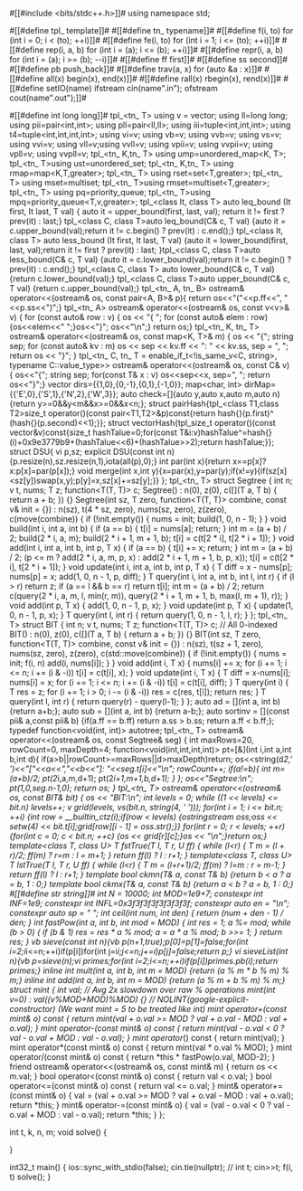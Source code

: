 #[[#include <bits/stdc++.h>]]#
using namespace std;

#[[#define tpl_ template]]#
#[[#define tn_ typename]]#
#[[#define f(i, to) for (int i = 0; i < (to); ++i)]]#
#[[#define fe(i, to) for (int i = 1; i <= (to); ++i)]]#
#[[#define rep(i, a, b) for (int i = (a); i <= (b); ++i)]]#
#[[#define repr(i, a, b) for (int i = (a); i >= (b); --i)]]#
#[[#define ff first]]#
#[[#define ss second]]#
#[[#define pb push_back]]#
#[[#define trav(a, x) for (auto &a : x)]]#
#[[#define all(x) begin(x), end(x)]]#
#[[#define rall(x) rbegin(x), rend(x)]]#
#[[#define setIO(name) ifstream cin(name".in"); ofstream cout(name".out");]]#

#[[#define int long long]]#
tpl_<tn_ T>        using v = vector<T>;  using ll=long long;  using pii=pair<int,int>;  using pll=pair<ll,ll>;  using iii=tuple<int,int,int>;       using t4=tuple<int,int,int,int>;
using vi=v<int>;   using vb=v<bool>;     using vvb=v<vb>;     using vs=v<string>;       using vvi=v<vi>;        using vll=v<ll>;using vvll=v<vll>; using vpii=v<pii>; using vvpii=v<vpii>; using vpll=v<pll>; using vvpll=v<vpll>;
tpl_<tn_ K,tn_ T>  using ump=unordered_map<K, T>;  tpl_<tn_ T>using ust=unordered_set<T>;  tpl_<tn_ K,tn_ T>    using rmap=map<K,T,greater<K>>; tpl_<tn_ T> using rset=set<T,greater<T>>; tpl_<tn_ T> using mset=multiset<T>; tpl_<tn_ T>using rmset=multiset<T,greater<T>>;
tpl_<tn_ T>        using pq=priority_queue<T>;     tpl_<tn_ T>using mpq=priority_queue<T,v<T>,greater<T>>;
tpl_<class It, class T>     auto leq_bound  (It first, It last, T val) { auto it = upper_bound(first, last, val); return it != first ? prev(it) : last;} tpl_<class C, class T>auto leq_bound(C& c, T val) {auto it = c.upper_bound(val);return it != c.begin() ? prev(it) : c.end();}
tpl_<class It, class T>     auto less_bound (It first, It last, T val) {auto it = lower_bound(first, last, val);return it != first ? prev(it) : last; }tpl_<class C, class T>auto less_bound(C& c, T val) {auto it = c.lower_bound(val);return it != c.begin() ? prev(it) : c.end();}
tpl_<class C, class T>      auto lower_bound(C& c, T val) {return c.lower_bound(val);} tpl_<class C, class T>auto upper_bound(C& c, T val) {return c.upper_bound(val);}
tpl_<tn_ A, tn_ B> ostream& operator<<(ostream& os, const pair<A, B>& p){ return os<<"("<<p.ff<<", "<<p.ss<<")";}
tpl_<tn_ A> ostream&        operator<<(ostream& os, const v<v<A>>& v)   { for (const auto& row : v) { os << "{ "; for (const auto& elem : row) {os<<elem<<" ";}os<<"}"; os<<"\n";} return os;}
tpl_<tn_ K, tn_ T> ostream& operator<<(ostream& os, const map<K, T>& m) { os << "{"; string sep; for (const auto& kv : m) os << sep << kv.ff << ": " << kv.ss, sep = ", "; return os << "}"; }
tpl_<tn_ C, tn_ T = enable_if_t<!is_same_v<C, string>, typename C::value_type>> ostream& operator<<(ostream& os, const C& v) { os<<"{"; string sep; for(const T& x : v) os<<sep<<x, sep=", "; return os<<"}";}
vector<pii> dirs={{1,0},{0,-1},{0,1},{-1,0}}; map<char, int> dirMap={{'E',0},{'S',1},{'N',2},{'W',3}}; auto check=[](auto y,auto x,auto m,auto n){return y>=0&&y<m&&x>=0&&x<n;};
struct pairHash{tpl_<class T1,class T2>size_t operator()(const pair<T1,T2>&p)const{return hash<T1>{}(p.first)^ (hash<T2>{}(p.second)<<1);}}; struct vectorHash{tpl_<class T>size_t operator()(const vector<T>&v)const{size_t hashTalue=0;for(const T&i:v)hashTalue^=hash<T>{}(i)+0x9e3779b9+(hashTalue<<6)+(hashTalue>>2);return hashTalue;}};
struct DSU{ vi p,sz; explicit
         DSU(const int n){p.resize(n),sz.resize(n,1),iota(all(p),0);}
    int  par(int x){return x==p[x]?x:p[x]=par(p[x]);}
    void merge(int x,int y){x=par(x),y=par(y);if(x!=y){if(sz[x]<sz[y])swap(x,y);p[y]=x,sz[x]+=sz[y];}}
};
tpl_<tn_ T> struct Segtree { int n; v<T> t, nums; T z; function<T(T, T)> c;
    Segtree() : n(0), z(0), c([](T a, T b) { return a + b; }) {}
    Segtree(int sz, T zero, function<T(T, T)> combine, const v<T>& init = {}) : n(sz), t(4 * sz, zero), nums(sz, zero), z(zero), c(move(combine)) { if (!init.empty()) { nums = init; build(1, 0, n - 1); } }
    void build(int i, int a, int b) { if (a == b) { t[i] = nums[a]; return; } int m = (a + b) / 2; build(2 * i, a, m); build(2 * i + 1, m + 1, b); t[i] = c(t[2 * i], t[2 * i + 1]); }
    void add(int i, int a, int b, int p, T x) { if (a == b) { t[i] += x; return; } int m = (a + b) / 2; (p <= m ? add(2 * i, a, m, p, x) : add(2 * i + 1, m + 1, b, p, x)); t[i] = c(t[2 * i], t[2 * i + 1]); }
    void update(int i, int a, int b, int p, T x) { T diff = x - nums[p]; nums[p] = x; add(1, 0, n - 1, p, diff); }
    T query(int i, int a, int b, int l, int r) { if (l > r) return z; if (a == l && b == r) return t[i]; int m = (a + b) / 2; return c(query(2 * i, a, m, l, min(r, m)), query(2 * i + 1, m + 1, b, max(l, m + 1), r)); }
    void add(int p, T x) { add(1, 0, n - 1, p, x); }
    void update(int p, T x) { update(1, 0, n - 1, p, x); }
    T query(int l, int r) { return query(1, 0, n - 1, l, r); }
};
tpl_<tn_ T> struct BIT     { int n; v<T> t, nums; T z; function<T(T, T)> c;   // All 0-indexed
    BIT() : n(0), z(0), c([](T a, T b) { return a + b; }) {}
    BIT(int sz, T zero, function<T(T, T)> combine, const v<T>& init = {}) : n(sz), t(sz + 1, zero), nums(sz, zero), z(zero), c(std::move(combine)) { if (!init.empty()) { nums = init; f(i, n) add(i, nums[i]); } }
    void add(int i, T x) { nums[i] += x; for (i += 1; i <= n; i += (i & -i)) t[i] = c(t[i], x); }
    void update(int i, T x) { T diff = x-nums[i]; nums[i] = x; for (i += 1; i <= n; i += (i & -i)) t[i] = c(t[i], diff); }
    T query(int i) { T res = z; for (i += 1; i > 0; i -= (i & -i)) res = c(res, t[i]); return res; }
    T query(int l, int r) { return query(r) - query(l-1); }
};
auto ad = [](int a, int b) {return a+b;}; auto sub = [](int a, int b) {return a-b;}; auto sortinv = [](const pii& a,const pii& b) {if(a.ff == b.ff) return a.ss > b.ss; return a.ff < b.ff;};
typedef function<void(int, int)> autotree;
tpl_<tn_ T> ostream& operator<<(ostream& os, const Segtree<T>& seg) { int maxRows=20, rowCount=0, maxDepth=4; function<void(int,int,int,int)> pt=[&](int i,int a,int b,int d){ if(a>b||rowCount>=maxRows||d>maxDepth)return; os<<string(d*2,' ')<<"["<<a<<","<<b<<"]: "<<seg.t[i]<<"\n"; rowCount++; if(a!=b){ int m=(a+b)/2; pt(2*i,a,m,d+1); pt(2*i+1,m+1,b,d+1); } }; os<<"Segtree:\n"; pt(1,0,seg.n-1,0); return os; }
tpl_<tn_ T> ostream& operator<<(ostream& os, const BIT<T>& bit) { os << "BIT:\n"; int levels = 0; while ((1 << levels) <= bit.n) levels++; v<vs> grid(levels, vs(bit.n, string(4, ' ')));
    for(int i = 1; i <= bit.n; ++i) {int row = __builtin_ctz(i);if(row < levels) {ostringstream oss;oss << setw(4) << bit.t[i];grid[row][i - 1] = oss.str();}} for(int r = 0; r < levels; ++r) {for(int c = 0; c < bit.n; ++c) {os << grid[r][c];}os << "\n";}return os;}
template<class T, class U> T fstTrue(T l, T r, U ff) { while (l<r) { T m = (l + r)/2; ff(m) ? r=m : l = m+1; } return ff(l) ? l : r+1; }
template<class T, class U> T lstTrue(T l, T r, U ff) { while (l<r) { T m = (l+r+1)/2; ff(m) ? l=m : r = m-1; } return ff(l) ? l : r+1; }
template<class T> bool       ckmn(T& a, const T& b) {return b < a ? a = b, 1 : 0;}  template<class T> bool ckmx(T& a, const T& b) {return a < b ? a = b, 1 : 0;}
#[[#define str string]]#
    int N = 10000; int MOD=1e9+7; constexpr int INF=1e9; constexpr int INFL=0x3f3f3f3f3f3f3f3f; constexpr auto en = "\n"; constexpr auto sp = " ";
int ceil(int num, int den) { return (num + den - 1) / den; } int fastPow(int a, int b, int mod = MOD) { int res = 1; a %= mod; while (b > 0) { if (b & 1) res = res * a % mod; a = a * a % mod; b >>= 1; } return res; }
vb sieve(const int n){vb p(n+1,true);p[0]=p[1]=false;for(int i=2;i*i<=n;++i)if(p[i])for(int j=i*i;j<=n;j+=i)p[j]=false;return p;} vi sieveList(int n){vb p=sieve(n);vi primes;for(int i=2;i<=n;++i)if(p[i])primes.pb(i);return primes;}
inline int mult(int a, int b, int m = MOD) {return (a % m * b % m) % m;} inline int add(int a, int b, int m = MOD) {return (a % m + b % m) % m;}
struct mint { int val; // Avg 2x slowdown over raw % operations
    mint(int v=0) : val((v%MOD+MOD)%MOD) {} // NOLINT(google-explicit-constructor) (We want mint = 5 to be treated like int)
    mint operator+(const mint& o) const { return mint(val + o.val >= MOD ? val + o.val - MOD : val + o.val); } mint operator-(const mint& o) const { return mint(val - o.val < 0 ? val - o.val + MOD : val - o.val); }
    mint operator*() const { return mint(val); } mint operator*(const mint& o) const { return mint(val * o.val % MOD); } mint operator/(const mint& o) const { return *this * fastPow(o.val, MOD-2); }
    friend ostream& operator<<(ostream& os, const mint& m) { return os << m.val; } bool operator<(const mint& o) const { return val < o.val; } bool operator<=(const mint& o) const { return val <= o.val; }
    mint& operator+=(const mint& o) { val = (val + o.val >= MOD ? val + o.val - MOD : val + o.val); return *this; } mint& operator-=(const mint& o) { val = (val - o.val < 0 ? val - o.val + MOD : val - o.val); return *this; }
};

int t, k, n, m;
void solve() {
    
}

int32_t main() {
    ios::sync_with_stdio(false); cin.tie(nullptr);
    // int t; cin>>t; f(i, t) solve();
}
